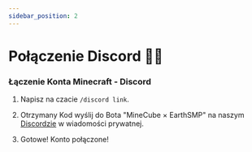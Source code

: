 ```yaml
---
sidebar_position: 2
---
```


# Połączenie Discord ⛓️‍💥

### Łączenie Konta Minecraft - Discord

1. Napisz na czacie `/discord link`.

2. Otrzymany Kod wyślij do Bota "MineCube × EarthSMP" na naszym [Discordzie](https://discord.gg/minecube) w wiadomości prywatnej.

3. Gotowe! Konto połączone!
